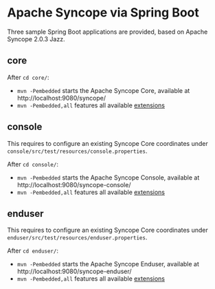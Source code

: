 # Apache Syncope via Spring Boot

Three sample Spring Boot applications are provided, based on Apache Syncope 2.0.3 Jazz.

## core

After `cd core/`:

* `mvn -Pembedded` starts the Apache Syncope Core, available at http://localhost:9080/syncope/
* `mvn -Pembedded,all` features all available [extensions](https://syncope.apache.org/docs/reference-guide.html#extensions)

## console

This requires to configure an existing Syncope Core coordinates under `console/src/test/resources/console.properties`.

After `cd console/`:

* `mvn -Pembedded` starts the Apache Syncope Console, available at http://localhost:9080/syncope-console/
* `mvn -Pembedded,all` features all available [extensions](https://syncope.apache.org/docs/reference-guide.html#extensions)

## enduser

This requires to configure an existing Syncope Core coordinates under `enduser/src/test/resources/enduser.properties`.

After `cd enduser/`:

* `mvn -Pembedded` starts the Apache Syncope Enduser, available at http://localhost:9080/syncope-enduser/
* `mvn -Pembedded,all` features all available [extensions](https://syncope.apache.org/docs/reference-guide.html#extensions)
